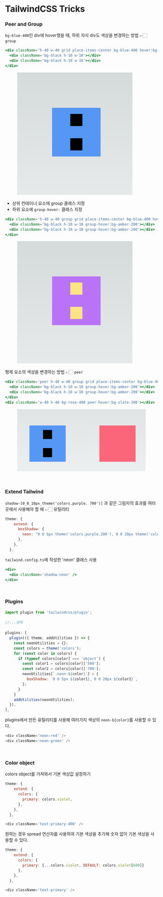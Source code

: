# TailwindCSS Tricks

### Peer and Group

`bg-blue-400`인 div에 hover했을 때, 하위 자식 div도 색상을 변경하는 방법 👉🏻 `group`

```jsx
<div className='h-40 w-40 grid place-items-center bg-blue-400 hover:bg-purple-400'>
  <div className='bg-black h-10 w-10'></div>
  <div className='bg-black h-10 w-10'></div>
</div>
```

<figure><img src="../../.gitbook/assets/240322-1.png" alt=""><figcaption></figcaption></figure>

- 상위 컨테이너 요소에 group 클래스 지정
- 하위 요소에 `group-hover:` 클래스 지정

```jsx
<div className='h-40 w-40 group grid place-items-center bg-blue-400 hover:bg-purple-400'>
  <div className='bg-black h-10 w-10 group-hover:bg-amber-200'></div>
  <div className='bg-black h-10 w-10 group-hover:bg-amber-200'></div>
</div>
```

<figure><img src="../../.gitbook/assets/240322-2.png" alt=""><figcaption></figcaption></figure>

형제 요소의 색상을 변경하는 방법 👉🏻 `peer`

```jsx
<div className='peer h-40 w-40 group grid place-items-center bg-blue-400 hover:bg-purple-400'>
  <div className='bg-black h-10 w-10 group-hover:bg-amber-200'></div>
  <div className='bg-black h-10 w-10 group-hover:bg-amber-200'></div>
</div>
<div className='w-40 h-40 bg-rose-400 peer-hover:bg-slate-300'></div>

```

<figure><img src="../../.gitbook/assets/240322-3.png" alt=""><figcaption></figcaption></figure>

<br />

### Extend Tailwind

`shadow-[0_0_10px_theme('colors.purple. 700')]` 과 같은 그림자의 효과를 여러 곳에서 사용해야 할 때 👉🏻 유틸리티

```js
theme: {
    extend: {
      boxShadow: {
        neon: "0 0 5px theme('colors.purple.200'), 0 0 20px theme('colors.purple.700')",
      },
    },
  },
```

`tailwind.config.ts`에 작성한 'neon' 클래스 사용

```jsx
<div>
  <div className='shadow-neon' />
</div>
```

<br />

### Plugins

```js
import plugin from 'tailwindcss/plugin';

//...생략

plugins: [
  plugin(({ theme, addUtilities }) => {
    const neonUtilities = {};
    const colors = theme('colors');
    for (const color in colors) {
      if (typeof colors[color] === 'object') {
        const color1 = colors[color]['500'];
        const color2 = colors[color]['700'];
        neonUtilities[`.neon-${color}`] = {
          boxShadow: `0 0 5px ${color1}, 0 0 20px ${color2}`,
        };
      }
    }
    addUtilities(neonUtilities);
  }),
],

```

plugins에서 만든 유틸리티를 사용해 여러가지 색상의 `neon-${color}`를 사용할 수 있다.

```js
<div className='neon-red' />
<div className='neon-green' />
```

<br />

### Color object

colors object를 가져와서 기본 색상값 설정하기

```js
theme: {
    extend: {
      colors: {
        primary: colors.violet,
      },
    },
  },
```

```js
<div className='text-primary-400' />
```

원하는 경우 spread 연산자를 사용하여 기본 색상을 추가해 숫자 없이 기본 색상을 사용할 수 있다.

```js
theme: {
    extend: {
      colors: {
        primary: {...colors.violet, DEFAULT: colors.violet[600]}
      },
    },
  },
```

```js
<div className='text-primary' />
```
